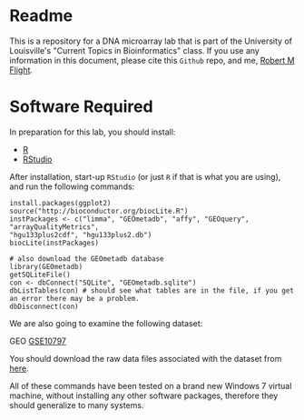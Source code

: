 # Readme

This is a repository for a DNA microarray lab that is part of the University of 
Louisville's "Current Topics in Bioinformatics" class. If you use any information
in this document, please cite this `Github` repo, and me, [Robert M Flight](http://robertmflight.blogspot.com).

# Software Required

In preparation for this lab, you should install:

 * [R](http://r-project.org)
 * [RStudio](http://rstudio.org)

After installation, start-up `RStudio` (or just `R` if that is what you are using),
and run the following commands:

```
install.packages(ggplot2)
source("http://bioconductor.org/biocLite.R")
instPackages <- c("limma", "GEOmetadb", "affy", "GEOquery", "arrayQualityMetrics",
"hgu133plus2cdf", "hgu133plus2.db")
biocLite(instPackages)

# also download the GEOmetadb database
library(GEOmetadb)
getSQLiteFile()
con <- dbConnect("SQLite", "GEOmetadb.sqlite")
dbListTables(con) # should see what tables are in the file, if you get an error there may be a problem.
dbDisconnect(con) 
```

We are also going to examine the following dataset:

GEO [GSE10797](http://www.ncbi.nlm.nih.gov/geo/query/acc.cgi?acc=GSE10797)

You should download the raw data files associated with the dataset from [here](http://www.ncbi.nlm.nih.gov/geosuppl/?acc=GSE10797).

All of these commands have been tested on a brand new Windows 7 virtual machine, without installing any other software
packages, therefore they should generalize to many systems.